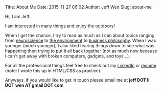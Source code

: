Title: About Me
Date: 2015-11-27 06:02
Author: Jeff Wen
Slug: about-me

Hi, I am Jeff.

I am interested in many things and enjoy the outdoors!

When I get the chance, I try to read as much as I can about topics ranging from [neuroscience](http://www.normandoidge.com/?page_id=1259) to [the environment](http://repository.upenn.edu/mes_capstones/62/) to [business philosophy](https://www.patagonia.com/us/patagonia.go?assetid=2388). When I was younger (much younger), I also liked tearing things down to see what was happening then trying to put it all back together (not as much now because I can't get away with broken computers, gadgets, and toys...).

For all the professional things feel free to check out my [LinkedIn](https://www.linkedin.com/in/wenjeff) or [resume](https://cdn.rawgit.com/jeffwen/jeffwen.github.io/master/jeff_resume.html) (note: I wrote this up in HTML/CSS as practice).

Anyways, if you would like to get in touch please email me at **jeff DOT li DOT wen AT gmail DOT com**

